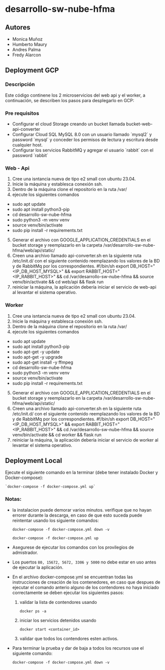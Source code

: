# desarrollo-sw-nube-hfma

## Autores

- Monica Muñoz
- Humberto Maury
- Andres Palma
- Fredy Alarcon

## Deployment GCP

### Descripción 

Este código continene los 2 microservicios del web api y el worker, a continuación, se describen los pasos para desplegarlo en GCP:

### Pre requisitos
- Configurar el cloud Storage creando un bucket llamada bucket-web-api-converter
- Configurar Cloud SQL MySQL 8.0 con un usuario llamado ´mysql2´ y password ´mysql´ y conceder los permisos de lectura y escritura desde cualquier host.
- Configurar los servicios RabbitMQ y agregar el usuario ´rabbit´ con el password ´rabbit´

### Web - Api
1. Cree una isntancia nueva de tipo e2 small con ubuntu 23.04.
2. Inicie la máquina y establesca conexión ssh.
3. Dentro de la máquina clone el repositorio en la ruta /var/
4. ejecute los siguientes comandos
- sudo apt update
- sudo apt install python3-pip
- cd desarrollo-sw-nube-hfma
- sudo python3 -m venv venv
- source venv/bin/activate
- sudo pip install -r requirements.txt
5. Generar el archivo con GOOGLE_APPLICATION_CREDENTIALS en el bucket storage y reemplazarlo en la carpeta /var/desarrollo-sw-nube-hfma/web/api/static/
6. Creen una archivo llamado api-converter.sh en la siguiente ruta  /etc/init.d/ con el siguiente contenido reemplazando los valores de la BD y de RabbitMq por los correspondientes.
#!/bin/sh
export DB_HOST="<IP_DB_HOST_MYSQL>" &&
export RABBIT_HOST="<IP_RABBIT_HOST>" &&
cd /var/desarrollo-sw-nube-hfma &&
source venv/bin/activate &&
cd web/api &&
flask run
7. reiniciar la máquina, la aplicación debería iniciar el servicio de web-api al levantar el sistema operativo.

### Worker
1. Cree una isntancia nueva de tipo e2 small con ubuntu 23.04.
2. Inicie la máquina y establesca conexión ssh.
3. Dentro de la máquina clone el repositorio en la ruta /var/
4. ejecute los siguientes comandos
- sudo apt update
- sudo apt install python3-pip
- sudo apt-get -y update
- sudo apt-get -y upgrade
- sudo apt-get install -y ffmpeg
- cd desarrollo-sw-nube-hfma
- sudo python3 -m venv venv
- source venv/bin/activate
- sudo pip install -r requirements.txt
5. Generar el archivo con GOOGLE_APPLICATION_CREDENTIALS en el bucket storage y reemplazarlo en la carpeta /var/desarrollo-sw-nube-hfma/web/api/static/
6. Creen una archivo llamado api-converter.sh en la siguiente ruta  /etc/init.d/ con el siguiente contenido reemplazando los valores de la BD y de RabbitMq por los correspondientes.
#!/bin/sh
export DB_HOST="<IP_DB_HOST_MYSQL>" &&
export RABBIT_HOST="<IP_RABBIT_HOST>" &&
cd /var/desarrollo-sw-nube-hfma &&
source venv/bin/activate &&
cd worker &&
flask run
7. reiniciar la máquina, la aplicación debería iniciar el servicio de worker al levantar el sistema operativo.


## Deployment Local

Ejecute el siguiente comando en la terminar (debe tener instalado Docker y Docker-compose):

    `docker-compose -f docker-compose.yml up`

### Notas: 

- la instalacion puede demorar varios minutos. verifique que no hayan errorer durante la descarga, en caso de que esto suceda puede reintentar usando los siguiente comandos:

    `docker-compose -f docker-compose.yml down -v`

    `docker-compose -f docker-compose.yml up`

- Asegurese de ejecutar los comandos con los provilegios de admistrador. 

- Los puertos `80, 15672, 5672, 3306 y 5000` no debe estar en uso antes de ejecutar la aplicación.

- En el archivo docker-compose.yml se encuentran todas las instrucciones de creación de los contenedores, en caso que despues de ejecutar el comando anterio alguno de los contendores no haya iniciado correctamente se deben ejecutar los siguientes pasos:

    1. validar la lista de contendores usando 
        
        `docker ps -a`
    2. iniciar los servicios detenidos usando 
    
        `docker start <container_id>`
        
    3. validar que todos los contendores esten activos.

- Para terminar la prueba y dar de baja a todos los recursos use el siguiente comando: 
    
    `docker-compose -f docker-compose.yml down -v`
